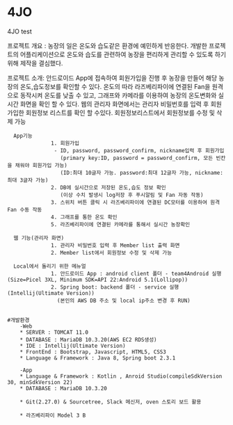 # 4JO
4JO test

프로젝트 개요 : 농장의 일은 온도와 습도같은 환경에 예민하게 반응한다.
               개발한 프로젝트의 어플리케이션으로 온도와 습도를 관련하여 농장을 편리하게 관리할 수 있도록 하기위해 제작을 결심했다.
               
프로젝트 소개: 안드로이드 App에 접속하여 회원가입을 진행 후 농장을 만들어 해당 농장의 온도,습도정보를 확인할 수 있다.
              온도의 따라 라즈베리파이에 연결된 Fan을 원격으로 동작시켜 온도를 낮출 수 있고, 
              그래프와 카메라를 이용하여 농장의 온도변화와 실시간 화면을 확인 할 수 있다.
              웹의 관리자 화면에서는 관리자 비밀번호를 입력 후 회원가입한 회원정보 리스트를 확인 할 수있다.
              회원정보리스트에서 회원정보를 수정 및 삭제 가능

      App기능  
                  1. 회원가입
                   - ID, password, password_confirm, nickname입력 후 회원가입
                     (primary key:ID, password = password_confirm, 모든 빈칸을 채워야 회원가입 가능)
                     (ID:최대 10글자 가능. password:최대 12글자 가능, nickname: 최대 3글자 가능)
                  2. DB에 실시간으로 저장된 온도,습도 정보 확인
                     (이상 수치 발생시 log저장 후 푸시알림 및 Fan 자동 작동)
                  3. 스위치 버튼 클릭 시 라즈베리파이에 연결된 DC모터를 이용하여 원격 Fan 수동 작동
                  4. 그래프를 통한 온도 확인
                  5. 라즈베리파이에 연결된 카메라를 통해서 실시간 농장확인
      
      웹 기능(관리자 화면)
                  1. 관리자 비밀번호 입력 후 Member list 출력 화면
                  2. Member list에서 회원정보 수정 및 삭제 가능
               
      Local에서 돌리기 위한 메뉴얼
                  1. 안드로이드 App : android client 폴더 - team4Android 실행 (Size=Picel 3XL, Minimum SDK=API 22:Android 5.1(Lollipop)) 
                  2. Spring boot: backend 폴더 - service 실행(Intellij(Ultimate Version))
                    (본인의 AWS DB 주소 및 local ip주소 변경 후 RUN)
                  
                  
    #개발환경
        -Web
        * SERVER : TOMCAT 11.0
        * DATABASE : MariaDB 10.3.20(AWS EC2 RDS생성)
        * IDE : Intellij(Ultimate Version)
        * FrontEnd : Bootstrap, Javascript, HTML5, CSS3
        * Language & Framework : Java 8, Spring boot 2.3.1

        -App
        * Language & Framework : Kotlin , Anroid Studio(compileSdkVersion 30, minSdkVersion 22)
        * DATABASE : MariaDB 10.3.20             

        * Git(2.27.0) & Sourcetree, Slack 메신저, oven 스토리 보드 활용

        * 라즈베리파이 Model 3 B
